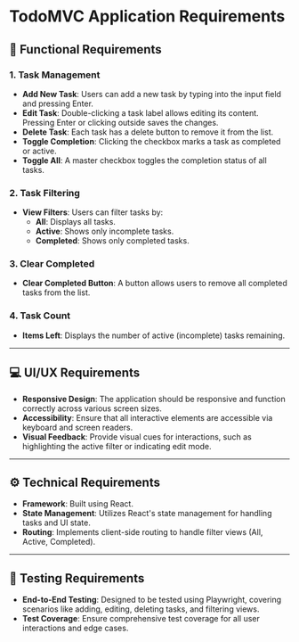 # TodoMVC Application Requirements

## 📝 Functional Requirements

### 1. Task Management

- **Add New Task**: Users can add a new task by typing into the input field and pressing Enter.
- **Edit Task**: Double-clicking a task label allows editing its content. Pressing Enter or clicking outside saves the changes.
- **Delete Task**: Each task has a delete button to remove it from the list.
- **Toggle Completion**: Clicking the checkbox marks a task as completed or active.
- **Toggle All**: A master checkbox toggles the completion status of all tasks.

### 2. Task Filtering

- **View Filters**: Users can filter tasks by:
  - **All**: Displays all tasks.
  - **Active**: Shows only incomplete tasks.
  - **Completed**: Shows only completed tasks.

### 3. Clear Completed

- **Clear Completed Button**: A button allows users to remove all completed tasks from the list.

### 4. Task Count

- **Items Left**: Displays the number of active (incomplete) tasks remaining.

---

## 💻 UI/UX Requirements

- **Responsive Design**: The application should be responsive and function correctly across various screen sizes.
- **Accessibility**: Ensure that all interactive elements are accessible via keyboard and screen readers.
- **Visual Feedback**: Provide visual cues for interactions, such as highlighting the active filter or indicating edit mode.

---

## ⚙️ Technical Requirements

- **Framework**: Built using React.
- **State Management**: Utilizes React's state management for handling tasks and UI state.
- **Routing**: Implements client-side routing to handle filter views (All, Active, Completed).

---

## 🧪 Testing Requirements

- **End-to-End Testing**: Designed to be tested using Playwright, covering scenarios like adding, editing, deleting tasks, and filtering views.
- **Test Coverage**: Ensure comprehensive test coverage for all user interactions and edge cases.
